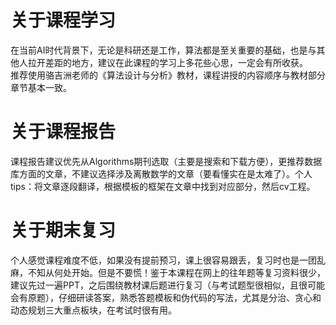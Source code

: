 # 关于课程学习
在当前AI时代背景下，无论是科研还是工作，算法都是至关重要的基础，也是与其他人拉开差距的地方，建议在此课程的学习上多花些心思，一定会有所收获。  
推荐使用骆吉洲老师的《算法设计与分析》教材，课程讲授的内容顺序与教材部分章节基本一致。  
# 关于课程报告
课程报告建议优先从Algorithms期刊选取（主要是搜索和下载方便），更推荐数据库方面的文章，不建议选择涉及离散数学的文章（要看懂实在是太难了）。个人tips：将文章逐段翻译，根据模板的框架在文章中找到对应部分，然后cv工程。  
# 关于期末复习
个人感觉课程难度不低，如果没有提前预习，课上很容易跟丢，复习时也是一团乱麻，不知从何处开始。但是不要慌！鉴于本课程在网上的往年题等复习资料很少，建议先过一遍PPT，之后围绕教材课后题进行复习（与考试题型很相似，且很可能会有原题），仔细研读答案，熟悉答题模板和伪代码的写法，尤其是分治、贪心和动态规划三大重点板块，在考试时很有用。
